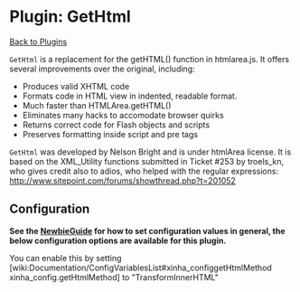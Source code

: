 # Plugin: GetHtml 

[Back to Plugins](Plugins.html)

`GetHtml` is a replacement for the getHTML() function in htmlarea.js. It offers several improvements over the original, including:

 * Produces valid XHTML code
 * Formats code in HTML view in indented, readable format.
 * Much faster than HTMLArea.getHTML()
 * Eliminates many hacks to accomodate browser quirks
 * Returns correct code for Flash objects and scripts
 * Preserves formatting inside script and pre tags

`GetHtml` was developed by Nelson Bright and is under htmlArea license.
It is based on the XML_Utility functions submitted in Ticket #253 by troels_kn, who gives credit also to adios, who helped with the regular expressions: http://www.sitepoint.com/forums/showthread.php?t=201052


## Configuration

**See the [NewbieGuide](NewbieGuide#ProvideSomeConfiguration.html) for how to set configuration values in general, the below configuration options are available for this plugin.**


You can enable this by setting [wiki:Documentation/ConfigVariablesList#xinha_configgetHtmlMethod xinha_config.getHtmlMethod] to "TransformInnerHTML"

